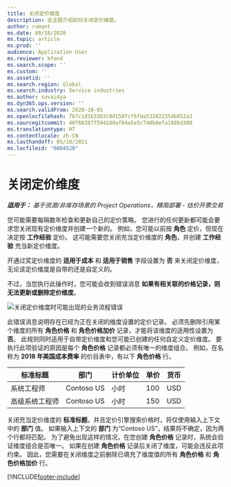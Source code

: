 ```yaml
---
title: 关闭定价维度
description: 此主题介绍如何关闭定价维度。
author: rumant
ms.date: 09/18/2020
ms.topic: article
ms.prod: ''
audience: Application User
ms.reviewer: kfend
ms.search.scope: ''
ms.custom: ''
ms.assetid: ''
ms.search.region: Global
ms.search.industry: Service industries
ms.author: suvaidya
ms.dyn365.ops.version: ''
ms.search.validFrom: 2020-10-01
ms.openlocfilehash: 7b7c1d1b3363c0d158fcf6fda532822354b852a3
ms.sourcegitcommit: 40f68387f594180af64a5e5c748b6efa188bd300
ms.translationtype: HT
ms.contentlocale: zh-CN
ms.lasthandoff: 05/10/2021
ms.locfileid: "6004520"
---
```

# <a name="turning-off-a-pricing-dimension"></a>关闭定价维度

_**适用于：** 基于资源/非库存场景的 Project Operations，精简部署 - 估价开票交易_

您可能需要每隔数年检查和更新自己的定价策略。 您进行的任何更新都可能会要求您关闭现有定价维度并创建一个新的。 例如，您可能以前按 **角色** 定价，但现在决定按 **工作经验** 定价。 这可能需要您关闭充当定价维度的 **角色**，并创建 **工作经验** 充当新定价维度。 

开通过奖定价维度的 **适用于成本** 和 **适用于销售** 字段设置为 **否** 来关闭定价维度，无论该定价维度是自带的还是自定义的。

不过，当您执行此操作时，您可能会收到错误消息 **如果有相关联的价格记录，则无法更新或删除定价维度**。

![关闭定价维度时可能出现的业务流程错误](media/Business-Process-Error.png)

此错误消息说明存在已经为正在关闭的维度设置的定价记录。 必须先删除引用某个维度的所有 **角色价格** 和 **角色价格加价** 记录，才能将该维度的适用性设置为 **否**。 此规则同时适用于自带定价维度和您可能已创建的任何自定义定价维度。 要执行此项验证的原因是每个 **角色价格** 记录都必须有唯一的维度组合。 例如，在名称为 **2018 年美国成本费率** 的价目表中，有以下 **角色价格** 行。 

| 标准标题         | 部门    |计价单位   |单价  |货币  |
| -----------------------|-------------|-------|-------|----------|
| 系统工程师|Contoso US|小时| 100|USD|
| 高级系统工程师|Contoso US|小时| 150| USD|


关闭充当定价维度的 **标准标题**，并且定价引擎搜索价格时，将仅使用输入上下文中的 **部门** 值。 如果输入上下文的 **部门** 为“Contoso US”，结果将不确定，因为两个行都将匹配。 为了避免出现这样的情况，在您创建 **角色价格** 记录时，系统会验证维度组合是否唯一。 如果在创建 **角色价格** 记录后关闭了维度，可能会违反此项约束。 因此，您需要在关闭维度之前删除已填充了维度值的所有 **角色价格** 和 **角色价格加价** 行。


[!INCLUDE[footer-include](../includes/footer-banner.md)]